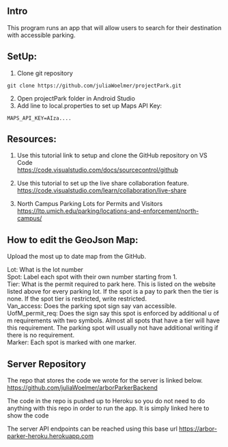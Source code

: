 ## Intro  
This program runs an app that will allow users to search for their destination with accessible parking.

## SetUp:  
1. Clone git repository
```
git clone https://github.com/juliaWoelmer/projectPark.git
```
2. Open projectPark folder in Android Studio
3. Add line to local.properties to set up Maps API Key:  
```
MAPS_API_KEY=AIza....
```

## Resources:  
1. Use this tutorial link to setup and clone the GitHub repository on VS Code  
   https://code.visualstudio.com/docs/sourcecontrol/github

2. Use this tutorial to set up the live share collaboration feature.  
   https://code.visualstudio.com/learn/collaboration/live-share

3. North Campus Parking Lots for Permits and Visitors  
  https://ltp.umich.edu/parking/locations-and-enforcement/north-campus/

## How to edit the GeoJson Map:  
Upload the most up to date map from the GitHub.  

Lot: What is the lot number  
Spot: Label each spot with their own number starting from 1.  
Tier: What is the permit required to park here. This is listed on the website
listed above for every parking lot. If the spot is a pay to park then the tier
is none. If the spot tier is restricted, write restricted.  
Van_access: Does the parking spot sign say van accessible.  
UofM_permit_req: Does the sign say this spot is enforced by additional u of m
requirements with two symbols. Almost all spots that have a tier will have this
requirement. The parking spot will usually not have additional writing if there
is no requirement.  
Marker: Each spot is marked with one marker.  

## Server Repository
The repo that stores the code we wrote for the server is linked below.
https://github.com/juliaWoelmer/arborParkerBackend

The code in the repo is pushed up to Heroku so you do not need to do anything with this repo 
in order to run the app. It is simply linked here to show the code

The server API endpoints can be reached using this base url
https://arbor-parker-heroku.herokuapp.com


